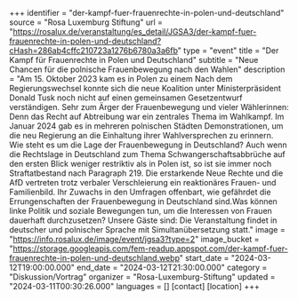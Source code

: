 +++
identifier = "der-kampf-fuer-frauenrechte-in-polen-und-deutschland"
source = "Rosa Luxemburg Stiftung"
url = "https://rosalux.de/veranstaltung/es_detail/JGSA3/der-kampf-fuer-frauenrechte-in-polen-und-deutschland?cHash=286ab4cffc210723a1276b6780a3a6fb"
type = "event"
title = "Der Kampf für Frauenrechte in Polen und Deutschland"
subtitle = "Neue Chancen für die polnische Frauenbewegung nach den Wahlen"
description = "Am 15. Oktober 2023 kam es in Polen zu einem 
Nach dem Regierungswechsel konnte sich die neue Koalition unter Ministerpräsident Donald Tusk noch nicht auf einen gemeinsamen Gesetzentwurf verständigen. Sehr zum Ärger der Frauenbewegung und vieler Wählerinnen: Denn das Recht auf Abtreibung war ein zentrales Thema im Wahlkampf. Im Januar 2024 gab es in mehreren polnischen Städten Demonstrationen, um die neu Regierung an die Einhaltung ihrer Wahlversprechen zu erinnern. 
Wie steht es um die Lage der Frauenbewegung in Deutschland? Auch wenn die Rechtslage in Deutschland zum Thema Schwangerschaftsabbrüche auf den ersten Blick weniger restriktiv als in Polen ist, so ist sie immer noch Straftatbestand nach Paragraph 219. Die erstarkende Neue Rechte und die AfD vertreten trotz verbaler Verschleierung ein reaktionäres Frauen- und Familienbild. Ihr Zuwachs in den Umfragen offenbart, wie gefährdet die Errungenschaften der Frauenbewegung in Deutschland sind.Was können linke Politik und soziale Bewegungen tun, um die Interessen von Frauen dauerhaft durchzusetzen?
Unsere Gäste sind:
Die Veranstaltung findet in deutscher und polnischer Sprache mit Simultanübersetzung statt."
image = "https://info.rosalux.de/image/event/jgsa3?type=2"
image_bucket = "https://storage.googleapis.com/fem-readup.appspot.com/der-kampf-fuer-frauenrechte-in-polen-und-deutschland.webp"
start_date = "2024-03-12T19:00:00.000"
end_date = "2024-03-12T21:30:00.000"
category = "Diskussion/Vortrag"
organizer = "Rosa-Luxemburg-Stiftung"
updated = "2024-03-11T00:30:26.000"
languages = []
[contact]
[location]
+++